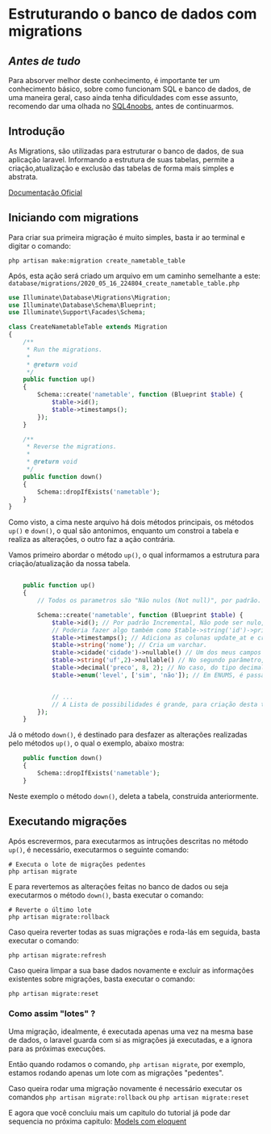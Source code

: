 # Estruturando o banco de dados com migrations

## _Antes de tudo_

Para absorver melhor deste conhecimento, é importante ter um conhecimento básico, sobre como funcionam SQL e banco de dados, de uma maneira geral, caso ainda tenha dificuldades com esse assunto, recomendo dar uma olhada no [SQL4noobs](https://github.com/gaviusking/SQL4Noobs), antes de continuarmos.

## Introdução

As Migrations, são utilizadas para estruturar o banco de dados, de sua aplicação laravel. Informando a estrutura de suas tabelas, permite a criação,atualização e exclusão das tabelas de forma mais simples e abstrata.

[Documentação Oficial](https://laravel.com/docs/7.x/migrations)

## Iniciando com migrations

Para criar sua primeira migração é muito simples, basta ir ao terminal e digitar o comando:

```properties
php artisan make:migration create_nametable_table
```

Após, esta ação será criado um arquivo em um caminho semelhante a este:
`database/migrations/2020_05_16_224804_create_nametable_table.php`

```php
use Illuminate\Database\Migrations\Migration;
use Illuminate\Database\Schema\Blueprint;
use Illuminate\Support\Facades\Schema;

class CreateNametableTable extends Migration
{
    /**
     * Run the migrations.
     *
     * @return void
     */
    public function up()
    {
        Schema::create('nametable', function (Blueprint $table) {
            $table->id();
            $table->timestamps();
        });
    }

    /**
     * Reverse the migrations.
     *
     * @return void
     */
    public function down()
    {
        Schema::dropIfExists('nametable');
    }
}

```

Como visto, a cima neste arquivo há dois métodos principais, os métodos `up()` e `down()`, o qual são antonimos, enquanto um constroi a tabela e realiza as alterações, o outro faz a ação contrária.

Vamos primeiro abordar o método `up()`, o qual informamos a estrutura para criação/atualização da nossa tabela.

```php

    public function up()
    {
        // Todos os parametros são "Não nulos (Not null)", por padrão.

        Schema::create('nametable', function (Blueprint $table) {
            $table->id(); // Por padrão Incremental, Não pode ser nulo, Unico
            // Poderia fazer algo também como $table->string('id')->primary()
            $table->timestamps(); // Adiciona as colunas update_at e create_at ambos do "tipo", date.
            $table->string('nome'); // Cria um varchar.
            $table->cidade('cidade')->nullable() // Um dos meus campos podem ser nulos.
            $table->string('uf',2)->nullable() // No segundo parâmetro, é informado o tamanho do campo.
            $table->decimal('preco', 8, 2); // No caso, do tipo decimal, há um paramêtro extra o qual informa a escala deste número.
            $table->enum('level', ['sim', 'não']); // Em ENUMS, é passado os valores, em vez do tamanho do campo


            // ...
            // A Lista de possibilidades é grande, para criação desta tabela.
        });
    }

```

Já o método `down()`, é destinado para desfazer as alterações realizadas pelo métodos `up()`, o qual o exemplo, abaixo mostra:

```php
    public function down()
    {
        Schema::dropIfExists('nametable');
    }
```

Neste exemplo o método `down()`, deleta a tabela, construida anteriormente.

## Executando migrações

Após escrevermos, para executarmos as intruções descritas no método `up()`, é necessário, executarmos o seguinte comando:

```properties
# Executa o lote de migrações pedentes
php artisan migrate
```

E para revertemos as alterações feitas no banco de dados ou seja executarmos o método `down()`, basta executar o comando:

```properties
# Reverte o último lote
php artisan migrate:rollback
```

Caso queira reverter todas as suas migrações e roda-lás em seguida, basta executar o comando:

```properties
php artisan migrate:refresh
```

Caso queira limpar a sua base dados novamente e excluir as informações existentes sobre migrações, basta executar o comando:

```properties
php artisan migrate:reset
```

### Como assim "lotes" ?

Uma migração, idealmente, é executada apenas uma vez na mesma base de dados, o laravel guarda com si as migrações já executadas, e a ignora
para as próximas execuções.

Então quando rodamos o comando, `php artisan migrate`, por exemplo, estamos rodando apenas um lote com as migrações "pedentes".

Caso queira rodar uma migração novamente é necessário executar os comandos `php artisan migrate:rollback` ou `php artisan migrate:reset`

E agora que você concluiu mais um capitulo do tutorial já pode dar sequencia no próxima capitulo: [Models com eloquent](./6-Models-eloquent.md)
